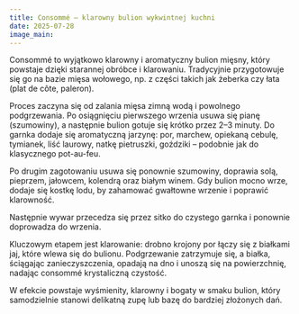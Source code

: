 ```yaml
---
title: Consommé – klarowny bulion wykwintnej kuchni
date: 2025-07-28
image_main:
---
```

Consommé to wyjątkowo klarowny i aromatyczny bulion mięsny, który powstaje dzięki starannej obróbce i klarowaniu. Tradycyjnie przygotowuje się go na bazie mięsa wołowego, np. z części takich jak żeberka czy łata (plat de côte, paleron).

Proces zaczyna się od zalania mięsa zimną wodą i powolnego podgrzewania. Po osiągnięciu pierwszego wrzenia usuwa się pianę (szumowiny), a następnie bulion gotuje się krótko przez 2–3 minuty. Do garnka dodaje się aromatyczną jarzynę: por, marchew, opiekaną cebulę, tymianek, liść laurowy, natkę pietruszki, goździki – podobnie jak do klasycznego pot-au-feu.

Po drugim zagotowaniu usuwa się ponownie szumowiny, doprawia solą, pieprzem, jałowcem, kolendrą oraz białym winem. Gdy bulion mocno wrze, dodaje się kostkę lodu, by zahamować gwałtowne wrzenie i poprawić klarowność.

Następnie wywar przecedza się przez sitko do czystego garnka i ponownie doprowadza do wrzenia.

Kluczowym etapem jest klarowanie: drobno krojony por łączy się z białkami jaj, które wlewa się do bulionu. Podgrzewanie zatrzymuje się, a białka, ściągając zanieczyszczenia, opadają na dno i unoszą się na powierzchnię, nadając consommé krystaliczną czystość.

W efekcie powstaje wyśmienity, klarowny i bogaty w smaku bulion, który samodzielnie stanowi delikatną zupę lub bazę do bardziej złożonych dań.
